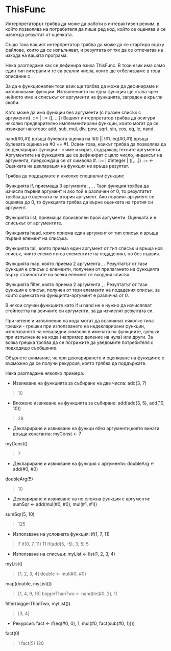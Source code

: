 # ThisFunc
Интерпретаторът трябва да може да работи в интерактивен режим, в който позволява на потребителя да пише ред код, който се оценява и се извежда резултат от оценката.

Също така вашият интерпретатор трябва да може да се стартира върху файлове, които да се изпълняват, и резултата от тях да се отпечатва на изхода на вашата програма.

Нека разгледаме как се дефинира езика ThisFunc. В този език има само един тип литерали и те са реални числа, които ще отбелязваме в това описание с <real-number>.

За да е функционален този език ще трябва да може да дефинираме и изпълняваме функции. Изпълнението на една функция ще става чрез нейното име и списъкът от аргументи на функцията, заграден в кръгли скоби.

Като може да има функции без аргументи (с празен списък с аргументи).
<expression> ::= <real-number> | <function-call>
<function-call> ::= <function-name>([<expression>, ...])
Вашият интерпретатор трябва да осигури няколко предварително имплементирани функции, които могат да се извикват наготово:
add, sub, mul, div, pow, sqrt, sin, cos, eq, le, nand.

nand(#0,#1) връща булевата оценка на !#0 || !#1.
eq(#0,#1) връща булевата оценка на #0 == #1.
Освен това, езикът трябва да позволява да се декларират функции - с име и израз, съдържащ техните аргументи. Аргументите на функцията ще се дефинират с цяло число, индексът на аргумента, предхождащ се от символа #.
<param-expression>::=<expression> | #integer | <function-name>([<param-expression>,...])
<function-declaration>::=<function-name> <- <param-expression>
Оценката на декларация на функция не връща резултат.

Трябва да поддържате и няколко специални функции:

Функцията if, приемаща 3 аргумента: <test>, <if-true>, <if-false>. Тази функция трябва да изчисли първия аргумент и ако той е различен от 0, то резултатът трябва да е оценката на втория аргумент. Ако първият аргумент се оценява до 0, то функцията трябва да върне оценката на третия си аргумент.

Функцията list, приемаща произволен брой аргументи. Оценката ѝ е списъкът от аргументите.

Функцията head, която приема един аргумент от тип списък и връща първия елемент на списъка.

Функцията tail, която приема един аргумент от тип списък и връща нов списък, чиито елементи са елементите на подаденият, но без първия.

Функцията map, която приема 2 аргумента <function-name>, <list>. Резултатът от тази функция е списък с елементи, получени от прилагането на функцията върху стойностите на всеки елемент от входния списък.

Функцията filter, която приема 2 аргумента <function-name>, <list>. Резултатът от тази функция е списък, получен от тези елементи на подадения списък, за които оценката на функцията-аргумент е различна от 0.

В някои случаи функциите като if и nand не е нужно да изчисляват стойността на всичките си аргументи, за да изчислят резултата си.

При четене и изпълнение на кода могат да възникнат няколко типа грешки - грешки при използването на недекларирани функции, използването на невалидни символи в имената на функциите, грешки при изпълнение на кода (например деление на нула) или други. За всяка грешка трябва да се погрижите да уведомите потребителя с подходящо съобщение.

Обърнете внимание, че при декларирането и оценяване на функциите е възможно да се получи рекурсия, която трябва да поддържате.

Нека разгледаме няколко примера:

- Извикване на функцията за събиране на две числа:
add(3, 7)
> 10
- Вложено извикване на функцията за събиране:
add(add(3, 5), add(10, 10))
> 28
- Деклариране и извикване на функци ябез аргументи,която винаги връща константа:
myConst <- 7
>
myConst()
> 7
- Деклариране и извикване на функция с аргументи:
doubleArg <- add(#0, #0)
>
doubleArg(5)
> 10
- Деклариране и извикване на по сложна функция с аргументи:
sumSqr <- add(mul(#0, #0), mul(#1, #1))
>
sumSqr(5, 10)
> 125
- Използване на условната функция:
if(1, 7, 11)
> 7
if(0, 7, 11)
> 11
if(add(5,
-5), 3, 5)
> 5
- Използване на списъци:
myList <- list(1, 2, 3, 4)
>
myList()
> [1, 2, 3, 4]
double <- mul(#0, #0)
>
map(double, myList())
> [1, 4, 9, 16]
biggerThanTwo <- nand(le(#0, 2), 1)
>
filter(biggerThanTwo, myList())
> [3, 4]
- Рекурсия:
fact <- if(eq(#0, 0), 1, mul(#0, fact(sub(#0, 1))))
>
fact(0)
> 1
fact(5)
> 120
